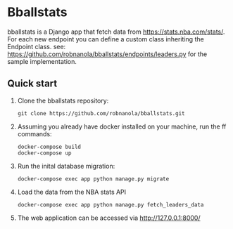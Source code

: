 Bballstats
==========

bballstats is a Django app that fetch data from https://stats.nba.com/stats/. For each new endpoint you can define a custom class inheriting the Endpoint class. see: https://github.com/robnanola/bballstats/endpoints/leaders.py for the sample implementation.


Quick start
-----------

1. Clone the bballstats repository:

    ```
    git clone https://github.com/robnanola/bballstats.git
    ```

2. Assuming you already have docker installed on your machine, run the ff commands:

    ```
    docker-compose build
    docker-compose up
    ```


3. Run the inital database migration:

    ```
    docker-compose exec app python manage.py migrate  
    ```


4. Load the data from the NBA stats API

    ```
    docker-compose exec app python manage.py fetch_leaders_data
    ```


5. The web application can be accessed via http://127.0.0.1:8000/

